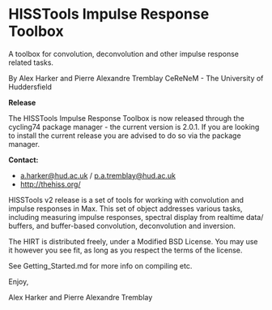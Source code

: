 HISSTools Impulse Response Toolbox
==================================

A toolbox for convolution, deconvolution and other impulse response related tasks.

By Alex Harker and Pierre Alexandre Tremblay
CeReNeM - The University of Huddersfield

**Release**

The HISSTools Impulse Response Toolbox is now released through the cycling74 package manager - the current version is 2.0.1. If you are looking to install the current release you are advised to do so via the package manager.

**Contact:**

* a.harker@hud.ac.uk / p.a.tremblay@hud.ac.uk
* http://thehiss.org/

HISSTools v2 release is a set of tools for working with convolution and impulse responses in Max. This set of object addresses various tasks, including measuring impulse responses, spectral display from realtime data/ buffers, and buffer-based convolution, deconvolution and inversion.

The HIRT is distributed freely, under a Modified BSD License. You may use it however you see fit, as long as you respect the terms of the license.

See Getting_Started.md for more info on compiling etc.

Enjoy,

Alex Harker and Pierre Alexandre Tremblay
